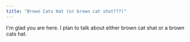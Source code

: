 ```yaml
---
title: "Brown Cats Hat (or brown cat shat???)"
---
```


I'm glad you are here. I plan to talk about either brown cat shat or a brown cats hat.
